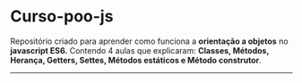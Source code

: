 # Curso-poo-js

Repositório criado para aprender como funciona a __orientação a objetos__ no __javascript ES6.__ Contendo 4 aulas que explicaram: __Classes, Métodos, Herança, Getters, Settes, Métodos estáticos e Método construtor__.

*********************
